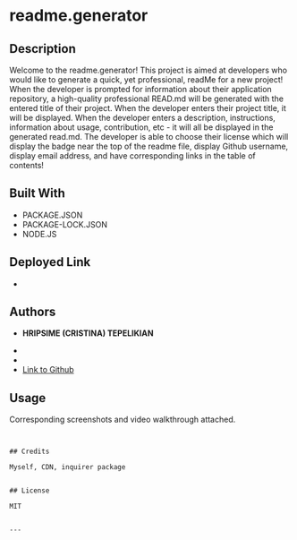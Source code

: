 # readme.generator

## Description 

Welcome to the readme.generator! 
This project is aimed at developers who would like to generate a quick, yet professional, readMe for a new project! When the developer is prompted for information about their application repository, a high-quality professional READ.md will be generated with the entered title of their project. When the developer enters their project title, it will be displayed. When the developer enters a description, instructions, information about usage, contribution, etc - it will all be displayed in the generated read.md. The developer is able to choose their license which will display the badge near the top of the readme file, display Github username, display email address, and have corresponding links in the table of contents!


## Built With

* PACKAGE.JSON
* PACKAGE-LOCK.JSON
* NODE.JS

## Deployed Link

* 


## Authors

* **HRIPSIME (CRISTINA) TEPELIKIAN** 

- 
- 
- [Link to Github](https://github.com/htepelikian)

## Usage 

Corresponding screenshots and video walkthrough attached.
```


## Credits

Myself, CDN, inquirer package


## License

MIT


---

